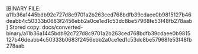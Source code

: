 [BINARY FILE: a11b36a1445bdb92c727d8c9701a2b263ced768bdfb39cdaee0b9815127b46deabb4c50333b0683f2456ebb2a0ce1ed1c53dc8be57968fe53f48fb278aab]
Stored copy: docs/converted-binary/a11b36a1445bdb92c727d8c9701a2b263ced768bdfb39cdaee0b9815127b46deabb4c50333b0683f2456ebb2a0ce1ed1c53dc8be57968fe53f48fb278aab

